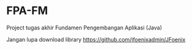 # FPA-FM
Project tugas akhir Fundamen Pengembangan Aplikasi (Java)

Jangan lupa download library https://github.com/jfoenixadmin/JFoenix
